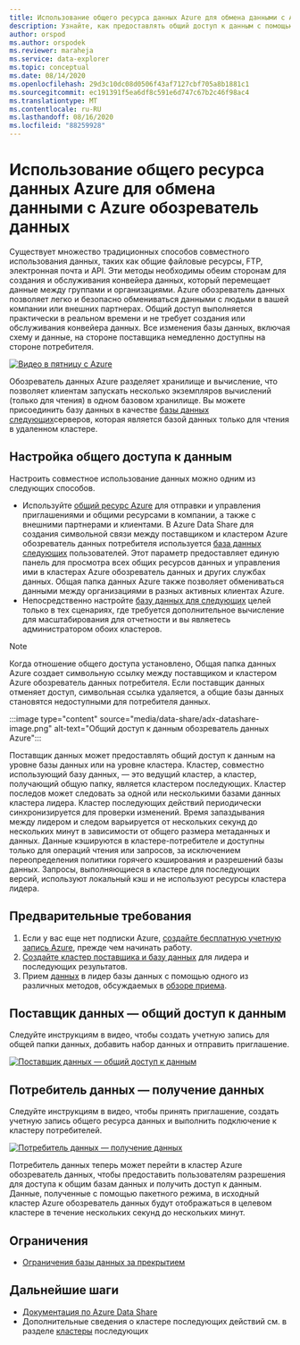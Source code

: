 ```yaml
---
title: Использование общего ресурса данных Azure для обмена данными с Azure обозреватель данных
description: Узнайте, как предоставлять общий доступ к данным с помощью Azure обозреватель данных и общего ресурса данных Azure.
author: orspod
ms.author: orspodek
ms.reviewer: maraheja
ms.service: data-explorer
ms.topic: conceptual
ms.date: 08/14/2020
ms.openlocfilehash: 29d3c10dc08d0506f43af7127cbf705a8b1881c1
ms.sourcegitcommit: ec191391f5ea6df8c591e6d747c67b2c46f98ac4
ms.translationtype: MT
ms.contentlocale: ru-RU
ms.lasthandoff: 08/16/2020
ms.locfileid: "88259928"
---
```

# <a name="use-azure-data-share-to-share-data-with-azure-data-explorer"></a>Использование общего ресурса данных Azure для обмена данными с Azure обозреватель данных

Существует множество традиционных способов совместного использования данных, таких как общие файловые ресурсы, FTP, электронная почта и API. Эти методы необходимы обеим сторонам для создания и обслуживания конвейера данных, который перемещает данные между группами и организациями. Azure обозреватель данных позволяет легко и безопасно обмениваться данными с людьми в вашей компании или внешних партнерах. Общий доступ выполняется практически в реальном времени и не требует создания или обслуживания конвейера данных. Все изменения базы данных, включая схему и данные, на стороне поставщика немедленно доступны на стороне потребителя.

[![Видео в пятницу с Azure](https://img.youtube.com/vi/Q3MJv90PegE/0.jpg)](https://www.youtube.com/watch?v=Q3MJv90PegE?&autoplay=1)

Обозреватель данных Azure разделяет хранилище и вычисление, что позволяет клиентам запускать несколько экземпляров вычислений (только для чтения) в одном базовом хранилище. Вы можете присоединить базу данных в качестве [базы данных следующих](follower.md)серверов, которая является базой данных только для чтения в удаленном кластере.

## <a name="configure-data-sharing"></a>Настройка общего доступа к данным 

Настроить совместное использование данных можно одним из следующих способов.

* Используйте [общий ресурс Azure](/azure/data-share/) для отправки и управления приглашениями и общими ресурсами в компании, а также с внешними партнерами и клиентами. В Azure Data Share для создания символьной связи между поставщиком и кластером Azure обозреватель данных потребителя используется [база данных следующих](follower.md) пользователей. Этот параметр предоставляет единую панель для просмотра всех общих ресурсов данных и управления ими в кластерах Azure обозреватель данных и других службах данных. Общая папка данных Azure также позволяет обмениваться данными между организациями в разных активных клиентах Azure.
* Непосредственно настройте [базу данных для следующих](follower.md) целей только в тех сценариях, где требуется дополнительное вычисление для масштабирования для отчетности и вы являетесь администратором обоих кластеров.

> [!Note] 
> Когда отношение общего доступа установлено, Общая папка данных Azure создает символьную ссылку между поставщиком и кластером Azure обозреватель данных потребителя. Если поставщик данных отменяет доступ, символьная ссылка удаляется, а общие базы данных становятся недоступными для потребителя данных.

:::image type="content" source="media/data-share/adx-datashare-image.png" alt-text="Общий доступ к данным обозреватель данных Azure":::

Поставщик данных может предоставлять общий доступ к данным на уровне базы данных или на уровне кластера. Кластер, совместно использующий базу данных, — это ведущий кластер, а кластер, получающий общую папку, является кластером последующих. Кластер последов может следовать за одной или несколькими базами данных кластера лидера. Кластер последующих действий периодически синхронизируется для проверки изменений. Время запаздывания между лидером и следом варьируется от нескольких секунд до нескольких минут в зависимости от общего размера метаданных и данных. Данные кэшируются в кластере-потребителе и доступны только для операций чтения или запросов, за исключением переопределения политики горячего кэширования и разрешений базы данных. Запросы, выполняющиеся в кластере для последующих версий, используют локальный кэш и не используют ресурсы кластера лидера.

## <a name="prerequisites"></a>Предварительные требования

1. Если у вас еще нет подписки Azure, [создайте бесплатную учетную запись Azure](https://azure.microsoft.com/free/), прежде чем начинать работу.
1. [Создайте кластер поставщика и базу данных](create-cluster-database-portal.md) для лидера и последующих результатов.
1. Прием [данных](ingest-sample-data.md) в лидер базы данных с помощью одного из различных методов, обсуждаемых в [обзоре приема](ingest-data-overview.md).

## <a name="data-provider---share-data"></a>Поставщик данных — общий доступ к данным

Следуйте инструкциям в видео, чтобы создать учетную запись для общей папки данных, добавить набор данных и отправить приглашение.

[![Поставщик данных — общий доступ к данным](https://img.youtube.com/vi/QmsTnr90_5o/0.jpg)](https://youtu.be/QmsTnr90_5o?&autoplay=1)

## <a name="data-consumer---receive-data"></a>Потребитель данных — получение данных

Следуйте инструкциям в видео, чтобы принять приглашение, создать учетную запись общего ресурса данных и выполнить подключение к кластеру потребителей.

[![Потребитель данных — получение данных](https://img.youtube.com/vi/vBq6iFaCpdA/0.jpg)](https://youtu.be/vBq6iFaCpdA?&autoplay=1)

Потребитель данных теперь может перейти в кластер Azure обозреватель данных, чтобы предоставить пользователям разрешения для доступа к общим базам данных и получить доступ к данным. Данные, полученные с помощью пакетного режима, в исходный кластер Azure обозреватель данных будут отображаться в целевом кластере в течение нескольких секунд до нескольких минут.

## <a name="limitations"></a>Ограничения

* [Ограничения базы данных за прекрытием](follower.md#limitations)

## <a name="next-steps"></a>Дальнейшие шаги

* [Документация по Azure Data Share](/azure/data-share/)
* Дополнительные сведения о кластере последующих действий см. в разделе [кластеры](follower.md) последующих
